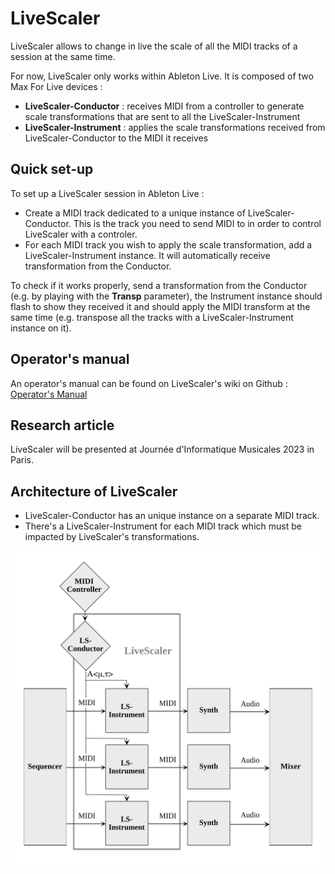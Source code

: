 # LiveScaler

LiveScaler allows to change in live the scale of all the MIDI tracks of a session at the same time. 

For now, LiveScaler only works within Ableton Live. It is composed of two Max For Live devices : 
* **LiveScaler-Conductor** : receives MIDI from a controller to generate scale transformations that are sent to all the LiveScaler-Instrument
* **LiveScaler-Instrument** : applies the scale transformations received from LiveScaler-Conductor to the MIDI it receives

## Quick set-up

To set up a LiveScaler session in Ableton Live : 

* Create a MIDI track dedicated to a unique instance of LiveScaler-Conductor. This is the track you need to send MIDI to in order to control LiveScaler with a controler.
* For each MIDI track you wish to apply the scale transformation, add a LiveScaler-Instrument instance. It will automatically receive transformation from the Conductor.

To check if it works properly, send a transformation from the Conductor (e.g. by playing with the **Transp** parameter), the Instrument instance should flash to show they received it and should apply the MIDI transform at the same time (e.g. transpose all the tracks with a LiveScaler-Instrument instance on it).

## Operator's manual

An operator's manual can be found on LiveScaler's wiki on  Github : [Operator's Manual](https://github.com/autonym8/LiveScaler/wiki/Home)

## Research article

LiveScaler will be presented at Journée d'Informatique Musicales 2023 in Paris.

## Architecture of LiveScaler

* LiveScaler-Conductor has an unique instance on a separate MIDI track.
* There's a LiveScaler-Instrument for each MIDI track which must be impacted by LiveScaler's transformations. 

![Architecture of LiveScaler](./doc/images/architecture-LS-en.svg)
